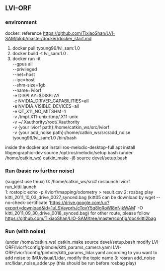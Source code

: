 ## LVI-ORF
### environment
docker: reference https://github.com/TixiaoShan/LVI-SAM/blob/master/docker/docker_start.md
1. docker pull tyoung96/lvi_sam:1.0
2. docker build -t lvi_sam:1.0 .
3. docker run -it \
--gpus all \
--privileged \
--net=host \
--ipc=host \
--shm-size=1gb \
--name=lviorf \
-e DISPLAY=$DISPLAY \
-e NVIDIA_DRIVER_CAPABILITIES=all \
-e NVIDIA_VISIBLE_DEVICES=all \
-e QT_X11_NO_MITSHM=1 \
-v /tmp/.X11-unix:/tmp/.X11-unix \
-v ~/.Xauthority:/root/.Xauthority \
-v {your lviorf path}:/home/catkin_ws/src/lviorf \
-v {your add_noise path}:/home/catkin_ws/src/add_noise \
tyoung96/lvi_sam:1.0 /bin/bash

inside the docker
apt install ros-melodic-desktop-full
apt install libgeographic-dev
source /opt/ros/melodic/setup.bash
(under /home/catkin_ws)
catkin_make -j8
source devel/setup.bash

### Run (basic no further noise)
(suggest use tmux)
0: /home/catkin_ws/src# roslaunch lviorf run_kitti.launch    
1: rostopic echo -p /lviorf/mapping/odometry > result.csv
2: rosbag play kitti_2011_10_03_drive_0027_synced.bag
(kitt05 can be download by wget --no-check-certificate 'https://drive.google.com/uc?export=download&id=1uLSVayprhJcTqvY5q8lgRoWl8nNjkWAM' -O kitti_2011_09_30_drive_0018_synced.bag)
for other route, please follow https://github.com/TixiaoShan/LIO-SAM/tree/master/config/doc/kitti2bag

### Run (with noise)
(under /home/catkin_ws)
catkin_make
source devel/setup.bash
modify 
LVI-ORF/lviorf/config/pinhole/kitti_params_camera.yaml
LVI-ORF/lviorf/config/pinhole/kitti_params_lidar.yaml
according to you want to add noise to IMU/visual/Lidar, modify the topic name
3: rosrun add_noise src/lidar_noise_adder.py
(this should be run before rosbag play)